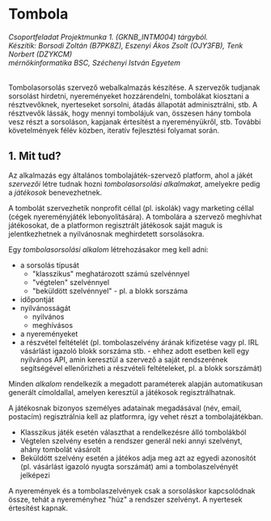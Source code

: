 # Tombola
###### Csoportfeladat Projektmunka 1. (GKNB_INTM004) tárgyból.<br/>Készítik: Borsodi Zoltán (B7PK8Z), Eszenyi Ákos Zsolt (OJY3FB), Tenk Norbert (DZYKCM)<br/>mérnökinformatika BSC, Széchenyi István Egyetem

Tombolasorsolás szervező webalkalmazás készítése. A szervezők tudjanak sorsolást hirdetni, nyereményeket hozzárendelni, tombolákat kiosztani a résztvevőknek, nyerteseket sorsolni, átadás állapotát adminisztrálni, stb. A résztvevők lássák, hogy mennyi tombolájuk van, összesen hány tombola vesz részt a sorsoláson, kapjanak értesítést a nyereményükről, stb. További követelmények félév közben, iteratív fejlesztési folyamat során.

## 1. Mit tud?
Az alkalmazás egy általános tombolajáték-szervező platform, ahol a jákét *szervezői* létre tudnak hozni *tombolasorsolási alkalmakat*, amelyekre pedig a *játékosok* benevezhetnek.

A tombolát szervezhetik nonprofit céllal (pl. iskolák) vagy marketing céllal (cégek nyereményjáték lebonyolítására). A tombolára a szervező meghívhat játékosokat, de a platformon regisztrált játékosok saját maguk is jelentkezhetnek a nyilvánosnak meghirdetett sorsolásokra.

Egy *tombolasorsolási alkalom* létrehozásakor meg kell adni:
- a sorsolás típusát
  - "klasszikus" meghatározott számú szelvénnyel
  - "végtelen" szelvénnyel
  - "beküldött szelvénnyel" - pl. a blokk sorszáma
- időpontját
- nyilvánosságát
  - nyilvános
  - meghívásos
- a nyereményeket
- a részvétel feltételét (pl. tombolaszelvény árának kifizetése vagy pl. IRL vásárlást igazoló blokk sorszáma stb. - ehhez adott esetben kell egy nyilvános API, amin keresztül a szervező a saját rendszerének segítségével ellenőrizheti a részvételi feltételeket, pl. a blokk sorszámát)

Minden *alkalom* rendelkezik a megadott paraméterek alapján automatikusan generált címoldallal, amelyen keresztül a játékosok regisztrálhatnak.

A játékosnak bizonyos személyes adatainak megadásával (név, email, postacím) regisztrálnia kell az platformra, így vehet részt a tombolajátékban.

- Klasszikus játék esetén választhat a rendelkezésre álló tombolákból
- Végtelen szelvény esetén a rendszer generál neki annyi szelvényt, ahány tombolát vásárolt
- Beküldött szelvény esetén a játékos adja meg azt az egyedi azonosítót (pl. vásárlást igazoló nyugta sorszámát) ami a tombolaszelvényét jelképezi

A nyeremények és a tombolaszelvények csak a sorsoláskor kapcsolódnak össze, tehát a nyereményhez "húz" a rendszer szelvényt. A nyertesek értesítést kapnak.
